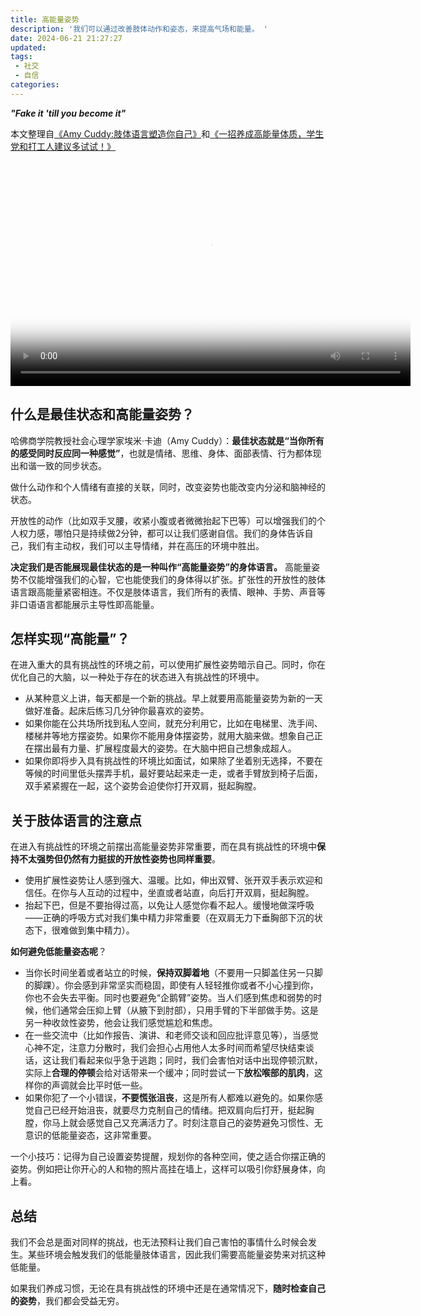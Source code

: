 ```yaml
---
title: 高能量姿势
description: '我们可以通过改善肢体动作和姿态，来提高气场和能量。 '
date: 2024-06-21 21:27:27
updated:
tags:
 - 社交
 - 自信
categories:
---
```

***"Fake it 'till you become it"***

本文整理自[《Amy Cuddy:肢体语言塑造你自己》](https://youtu.be/Ks-_Mh1QhMc?si=l3ZKZwkmYMKERPyP)和[《一招养成高能量体质，学生党和打工人建议多试试！》](https://mp.weixin.qq.com/s/hl8uj2Zz3mhq_2TCz-i6Pg)

<video width="640" height="360" controls="controls" poster="/images/高能量姿势/amycuddyted.webp" >
<source src="https://pub-fc357e9fb3f444e694b227ed64be66b9.r2.dev/amycuddyted.mp4" type="video/mp4">
<track label="English-中文" kind="subtitles" srclang="en-zh" src="/images/高能量姿势/amycuddyted.vtt" default>
</video>

## 什么是最佳状态和高能量姿势？

哈佛商学院教授社会心理学家埃米·卡迪（Amy Cuddy）：**最佳状态就是“当你所有的感受同时反应同一种感觉”**，也就是情绪、思维、身体、面部表情、行为都体现出和谐一致的同步状态。

做什么动作和个人情绪有直接的关联，同时，改变姿势也能改变内分泌和脑神经的状态。

开放性的动作（比如双手叉腰，收紧小腹或者微微抬起下巴等）可以增强我们的个人权力感，哪怕只是持续做2分钟，都可以让我们感谢自信。我们的身体告诉自己，我们有主动权，我们可以主导情绪，并在高压的环境中胜出。

**决定我们是否能展现最佳状态的是一种叫作“高能量姿势”的身体语言。** 高能量姿势不仅能增强我们的心智，它也能使我们的身体得以扩张。扩张性的开放性的肢体语言跟高能量紧密相连。不仅是肢体语言，我们所有的表情、眼神、手势、声音等非口语语言都能展示主导性即高能量。

## 怎样实现“高能量”？

在进入重大的具有挑战性的环境之前，可以使用扩展性姿势暗示自己。同时，你在优化自己的大脑，以一种处于存在的状态进入有挑战性的环境中。

  * 从某种意义上讲，每天都是一个新的挑战。早上就要用高能量姿势为新的一天做好准备。起床后练习几分钟你最喜欢的姿势。
  * 如果你能在公共场所找到私人空间，就充分利用它，比如在电梯里、洗手间、楼梯井等地方摆姿势。如果你不能用身体摆姿势，就用大脑来做。想象自己正在摆出最有力量、扩展程度最大的姿势。在大脑中把自己想象成超人。
  * 如果你即将步入具有挑战性的环境比如面试，如果除了坐着别无选择，不要在等候的时间里低头摆弄手机，最好要站起来走一走，或者手臂放到椅子后面，双手紧紧握在一起，这个姿势会迫使你打开双肩，挺起胸膛。

## 关于肢体语言的注意点

在进入有挑战性的环境之前摆出高能量姿势非常重要，而在具有挑战性的环境中**保持不太强势但仍然有力挺拔的开放性姿势也同样重要**。

  * 使用扩展性姿势让人感到强大、温暖。比如，伸出双臂、张开双手表示欢迎和信任。在你与人互动的过程中，坐直或者站直，向后打开双肩，挺起胸膛。
  * 抬起下巴，但是不要抬得过高，以免让人感觉你看不起人。缓慢地做深呼吸——正确的呼吸方式对我们集中精力非常重要（在双肩无力下垂胸部下沉的状态下，很难做到集中精力）。

**如何避免低能量姿态呢**？

  * 当你长时间坐着或者站立的时候，**保持双脚着地**（不要用一只脚盖住另一只脚的脚踝）。你会感到非常坚实而稳固，即使有人轻轻推你或者不小心撞到你，你也不会失去平衡。同时也要避免“企鹅臂”姿势。当人们感到焦虑和弱势的时候，他们通常会压抑上臂（从腋下到肘部），只用手臂的下半部做手势。这是另一种收敛性姿势，他会让我们感觉尴尬和焦虑。
  * 在一些交流中（比如作报告、演讲、和老师交谈和回应批评意见等），当感觉心神不定，注意力分散时，我们会担心占用他人太多时间而希望尽快结束谈话，这让我们看起来似乎急于逃跑；同时，我们会害怕对话中出现停顿沉默，实际上**合理的停顿**会给对话带来一个缓冲；同时尝试一下**放松喉部的肌肉**，这样你的声调就会比平时低一些。
  * 如果你犯了一个小错误，**不要慌张沮丧**，这是所有人都难以避免的。如果你感觉自己已经开始沮丧，就要尽力克制自己的情绪。把双肩向后打开，挺起胸膛，你马上就会感觉自己又充满活力了。时刻注意自己的姿势避免习惯性、无意识的低能量姿态，这非常重要。

一个小技巧：记得为自己设置姿势提醒，规划你的各种空间，使之适合你摆正确的姿势。例如把让你开心的人和物的照片高挂在墙上，这样可以吸引你舒展身体，向上看。

## 总结 

我们不会总是面对同样的挑战，也无法预料让我们自己害怕的事情什么时候会发生。某些环境会触发我们的低能量肢体语言，因此我们需要高能量姿势来对抗这种低能量。

如果我们养成习惯，无论在具有挑战性的环境中还是在通常情况下，**随时检查自己的姿势**，我们都会受益无穷。
